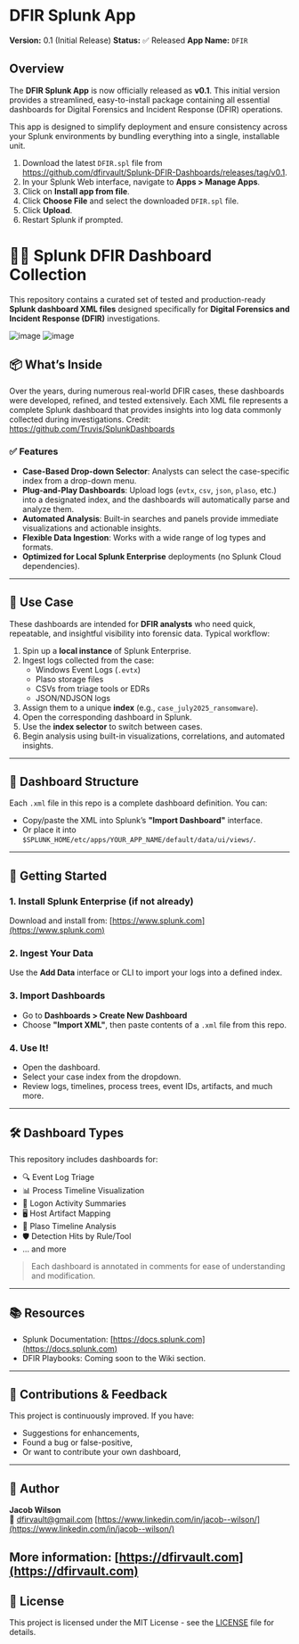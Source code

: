 # DFIR Splunk App

**Version:** 0.1 (Initial Release)
**Status:** :white_check_mark: Released
**App Name:** `DFIR`

## Overview

The **DFIR Splunk App** is now officially released as **v0.1**. This initial version provides a streamlined, easy-to-install package containing all essential dashboards for Digital Forensics and Incident Response (DFIR) operations.

This app is designed to simplify deployment and ensure consistency across your Splunk environments by bundling everything into a single, installable unit.

1.  Download the latest `DFIR.spl` file from https://github.com/dfirvault/Splunk-DFIR-Dashboards/releases/tag/v0.1.
2.  In your Splunk Web interface, navigate to **Apps > Manage Apps**.
3.  Click on **Install app from file**.
4.  Click **Choose File** and select the downloaded `DFIR.spl` file.
5.  Click **Upload**.
6.  Restart Splunk if prompted.

# 🕵️‍♂️ Splunk DFIR Dashboard Collection

This repository contains a curated set of tested and production-ready **Splunk dashboard XML files** designed specifically for **Digital Forensics and Incident Response (DFIR)** investigations.

![image](https://github.com/user-attachments/assets/80c86773-44cd-4f7c-b2f5-beedd1790a24)
![image](https://github.com/user-attachments/assets/2117681e-99aa-4556-b759-81f2a0247956)


## 📦 What’s Inside

Over the years, during numerous real-world DFIR cases, these dashboards were developed, refined, and tested extensively. Each XML file represents a complete Splunk dashboard that provides insights into log data commonly collected during investigations.
Credit: https://github.com/Truvis/SplunkDashboards

### ✅ Features

- **Case-Based Drop-down Selector**: Analysts can select the case-specific index from a drop-down menu.
- **Plug-and-Play Dashboards**: Upload logs (`evtx`, `csv`, `json`, `plaso`, etc.) into a designated index, and the dashboards will automatically parse and analyze them.
- **Automated Analysis**: Built-in searches and panels provide immediate visualizations and actionable insights.
- **Flexible Data Ingestion**: Works with a wide range of log types and formats.
- **Optimized for Local Splunk Enterprise** deployments (no Splunk Cloud dependencies).

---

## 🧠 Use Case

These dashboards are intended for **DFIR analysts** who need quick, repeatable, and insightful visibility into forensic data. Typical workflow:

1. Spin up a **local instance** of Splunk Enterprise.
2. Ingest logs collected from the case:  
   - Windows Event Logs (`.evtx`)  
   - Plaso storage files  
   - CSVs from triage tools or EDRs  
   - JSON/NDJSON logs
3. Assign them to a unique **index** (e.g., `case_july2025_ransomware`).
4. Open the corresponding dashboard in Splunk.
5. Use the **index selector** to switch between cases.
6. Begin analysis using built-in visualizations, correlations, and automated insights.

---

## 📁 Dashboard Structure

Each `.xml` file in this repo is a complete dashboard definition. You can:

- Copy/paste the XML into Splunk’s **"Import Dashboard"** interface.
- Or place it into `$SPLUNK_HOME/etc/apps/YOUR_APP_NAME/default/data/ui/views/`.

---

## 🚀 Getting Started

### 1. Install Splunk Enterprise (if not already)
Download and install from: [https://www.splunk.com](https://www.splunk.com)

### 2. Ingest Your Data
Use the **Add Data** interface or CLI to import your logs into a defined index.

### 3. Import Dashboards
- Go to **Dashboards > Create New Dashboard**
- Choose **"Import XML"**, then paste contents of a `.xml` file from this repo.

### 4. Use It!
- Open the dashboard.
- Select your case index from the dropdown.
- Review logs, timelines, process trees, event IDs, artifacts, and much more.

---

## 🛠 Dashboard Types

This repository includes dashboards for:

- 🔍 Event Log Triage
- 📊 Process Timeline Visualization
- 🧾 Logon Activity Summaries
- 🖥️ Host Artifact Mapping
- 💾 Plaso Timeline Analysis
- 🛡️ Detection Hits by Rule/Tool
- … and more

> Each dashboard is annotated in comments for ease of understanding and modification.

---

## 📚 Resources

- Splunk Documentation: [https://docs.splunk.com](https://docs.splunk.com)
- DFIR Playbooks: Coming soon to the Wiki section.

---

## 🤝 Contributions & Feedback

This project is continuously improved. If you have:
- Suggestions for enhancements,
- Found a bug or false-positive,
- Or want to contribute your own dashboard,

---

## 👤 Author

**Jacob Wilson**  
📧 dfirvault@gmail.com
[https://www.linkedin.com/in/jacob--wilson/](https://www.linkedin.com/in/jacob--wilson/)

**More information:**
[https://dfirvault.com](https://dfirvault.com)
---

## 📄 License

This project is licensed under the MIT License - see the [LICENSE](LICENSE) file for details.
